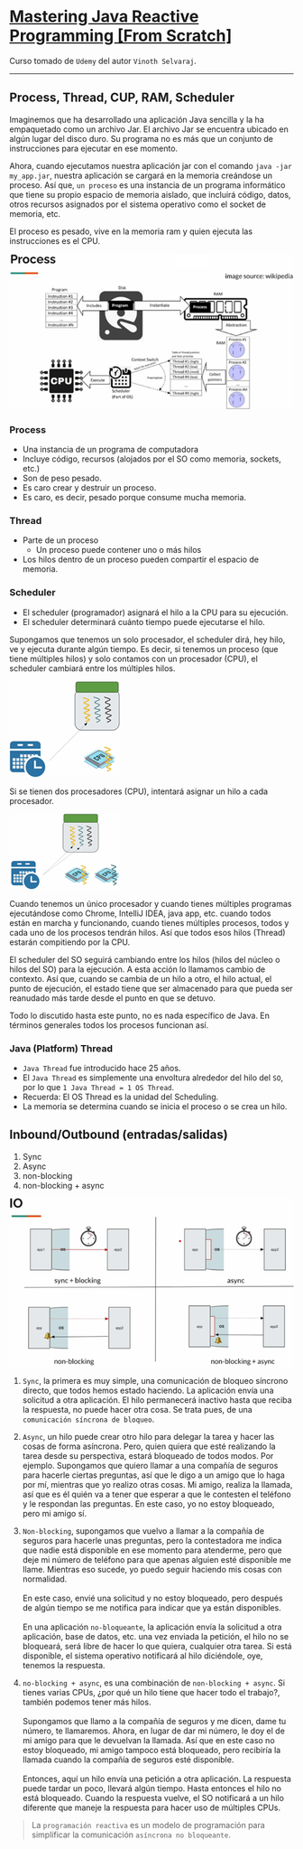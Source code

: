 # [Mastering Java Reactive Programming [From Scratch]](https://www.udemy.com/course/complete-java-reactive-programming)

Curso tomado de `Udemy` del autor `Vinoth Selvaraj`.

---

## Process, Thread, CUP, RAM, Scheduler

Imaginemos que ha desarrollado una aplicación Java sencilla y la ha empaquetado como un archivo Jar. El archivo Jar se
encuentra ubicado en algún lugar del disco duro. Su programa no es más que un conjunto de instrucciones para ejecutar
en ese momento.

Ahora, cuando ejecutamos nuestra aplicación jar con el comando `java -jar my_app.jar`, nuestra aplicación se cargará en
la memoria creándose un proceso. Así que, `un proceso` es una instancia de un programa informático que tiene su propio
espacio de memoria aislado, que incluirá código, datos, otros recursos asignados por el sistema operativo como el socket
de memoria, etc.

El proceso es pesado, vive en la memoria ram y quien ejecuta las instrucciones es el CPU.

![01.png](assets/section-01/01.png)

### Process

- Una instancia de un programa de computadora
- Incluye código, recursos (alojados por el SO como memoria, sockets, etc.)
- Son de peso pesado.
- Es caro crear y destruir un proceso.
- Es caro, es decir, pesado porque consume mucha memoria.

### Thread

- Parte de un proceso
    * Un proceso puede contener uno o más hilos
- Los hilos dentro de un proceso pueden compartir el espacio de memoria.

### Scheduler

- El scheduler (programador) asignará el hilo a la CPU para su ejecución.
- El scheduler determinará cuánto tiempo puede ejecutarse el hilo.

Supongamos que tenemos un solo procesador, el scheduler dirá, hey hilo, ve y ejecuta durante algún tiempo. Es decir,
si tenemos un proceso (que tiene múltiples hilos) y solo contamos con un procesador (CPU), el scheduler cambiará entre
los múltiples hilos.

![02.png](assets/section-01/02.png)

Si se tienen dos procesadores (CPU), intentará asignar un hilo a cada procesador.

![03.png](assets/section-01/03.png)

Cuando tenemos un único procesador y cuando tienes múltiples programas ejecutándose como Chrome, IntelliJ IDEA, java
app, etc. cuando todos están en marcha y funcionando, cuando tienes múltiples procesos, todos y cada uno de los procesos
tendrán hilos. Así que todos esos hilos (Thread) estarán compitiendo por la CPU.

El scheduler del SO seguirá cambiando entre los hilos (hilos del núcleo o hilos del SO) para la ejecución. A esta acción
lo llamamos cambio de contexto. Así que, cuando se cambia de un hilo a otro, el hilo actual, el punto de ejecución, el
estado tiene que ser almacenado para que pueda ser reanudado más tarde desde el punto en que se detuvo.

Todo lo discutido hasta este punto, no es nada específico de Java. En términos generales todos los procesos funcionan
así.

### Java (Platform) Thread

- `Java Thread` fue introducido hace 25 años.
- El `Java Thread` es simplemente una envoltura alrededor del hilo del `SO`, por lo que `1 Java Thread = 1 OS Thread`.
- Recuerda: El OS Thread es la unidad del Scheduling.
- La memoria se determina cuando se inicia el proceso o se crea un hilo.

## Inbound/Outbound (entradas/salidas)

1. Sync
2. Async
3. non-blocking
4. non-blocking + async

![04.png](assets/section-01/04.png)

1. `Sync`, la primera es muy simple, una comunicación de bloqueo síncrono directo, que todos hemos estado haciendo. La
   aplicación envía una solicitud a otra aplicación. El hilo permanecerá inactivo hasta que reciba la respuesta, no
   puede hacer otra cosa. Se trata pues, de una `comunicación síncrona de bloqueo`.


2. `Async`, un hilo puede crear otro hilo para delegar la tarea y hacer las cosas de forma asíncrona. Pero, quien quiera
   que esté realizando la tarea desde su perspectiva, estará bloqueado de todos modos. Por ejemplo. Supongamos que
   quiero llamar a una compañía de seguros para hacerle ciertas preguntas, así que le digo a un amigo que lo haga por
   mí, mientras que yo realizo otras cosas. Mi amigo, realiza la llamada, así que es él quién va a tener que esperar a
   que le contesten el teléfono y le respondan las preguntas. En este caso, yo no estoy bloqueado, pero mi amigo sí.


3. `Non-blocking`, supongamos que vuelvo a llamar a la compañía de seguros para hacerle unas preguntas, pero la
   contestadora me indica que nadie está disponible en ese momento para atenderme, pero que deje mi número de teléfono
   para que apenas alguien esté disponible me llame. Mientras eso sucede, yo puedo seguir haciendo mis cosas con
   normalidad.<br><br>
   En este caso, envié una solicitud y no estoy bloqueado, pero después de algún tiempo se me notifica para indicar que
   ya están disponibles.<br><br>
   En una aplicación `no-bloqueante`, la aplicación envía la solicitud a otra aplicación, base de datos, etc. una vez
   enviada la petición, el hilo no se bloqueará, será libre de hacer lo que quiera, cualquier otra tarea. Si está
   disponible, el sistema operativo notificará al hilo diciéndole, oye, tenemos la respuesta.


4. `no-blocking + async`, es una combinación de `non-blocking + async`. Si tienes varias CPUs, ¿por qué un hilo tiene
   que hacer todo el trabajo?, también podemos tener más hilos.<br><br>
   Supongamos que llamo a la compañía de seguros y me dicen, dame tu número, te llamaremos. Ahora, en lugar de dar mi
   número, le doy el de mi amigo para que le devuelvan la llamada. Así que en este caso no estoy bloqueado, mi amigo
   tampoco está bloqueado, pero recibiría la llamada cuando la compañía de seguros esté disponible.<br><br>
   Entonces, aquí un hilo envía una petición a otra aplicación. La respuesta puede tardar un poco, llevará algún tiempo.
   Hasta entonces el hilo no está bloqueado. Cuando la respuesta vuelve, el SO notificará a un hilo diferente que maneje
   la respuesta para hacer uso de múltiples CPUs.

> La `programación reactiva` es un modelo de programación para simplificar la comunicación `asíncrona no bloqueante`.

